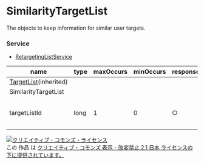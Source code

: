 # SimilarityTargetList
The objects to keep information for similar user targets.
### Service
+ [RetargetingListService](../services/RetargetingListService.md)

| name | type | maxOccurs | minOccurs | response | add | set | remove | description | 
|---|---|---|---|---|---|---|---|---|
| <a href="./TargetList_RetargetingList.md">TargetList</a>(inherited)|||||||||
| SimilarityTargetList|||||||||
| targetListId| long| 1| 0| ○| Requirement| Ignore| Ignore| STarget ID to retarget similar users |
<a rel="license" href="http://creativecommons.org/licenses/by-nd/2.1/jp/"><img alt="クリエイティブ・コモンズ・ライセンス" style="border-width:0" src="https://i.creativecommons.org/l/by-nd/2.1/jp/88x31.png" /></a><br />この 作品 は <a rel="license" href="http://creativecommons.org/licenses/by-nd/2.1/jp/">クリエイティブ・コモンズ 表示 - 改変禁止 2.1 日本 ライセンスの下に提供されています。</a>
